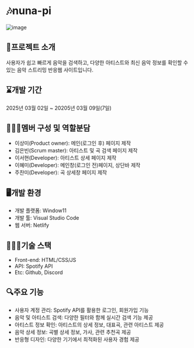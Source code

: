 # 🎶nuna-pi
![image](https://github.com/user-attachments/assets/c2cbaa45-ab13-460f-908a-5f8236a956cf)

## 📁프로젝트 소개
사용자가 쉽고 빠르게 음악을 검색하고, 다양한 아티스트와 최신 음악 정보를 확인할 수 있는 음악 스트리밍 반응웹 사이트입니다.

## ⌛개발 기간
2025년 03월 02일 ~ 20205년 03월 09일(7일)

## 👩🏻‍💻멤버 구성 및 역할분담
- 이상미(Product owner): 메인(로그인 후) 페이지 제작
- 김은빈(Scrum master): 아티스트 및 곡 검색 페이지 제작
- 이서현(Developer): 아티스트 상세 페이지 제작
- 이혜미(Developer): 메인창(로그인 전)페이지, 상단바 제작
- 주찬미(Developer): 곡 상세창 페이지 제작

## 🖥️개발 환경
- 개발 플랫폼: Window11
- 개발 툴: Visual Studio Code
- 웹 서버: Netlify

## 👩🏻‍🔧기술 스택
- Front-end: HTML/CSS/JS
- API: Spotify API
- Etc: Github, Discord

## 🔍주요 기능
- 사용자 계정 관리: Spotify API를 활용한 로그인, 회원가입 기능
- 음악 및 아티스트 검색: 다양한 필터와 함께 실시간 검색 기능 제공
- 아티스트 정보 확인: 아티스트의 상세 정보, 대표곡, 관련 아티스트 제공
- 음악 상세 정보: 곡별 상세 정보, 가사, 관련 추천곡 제공
- 반응형 디자인: 다양한 기기에서 최적화된 사용자 경험 제공
